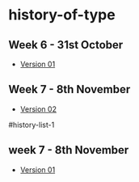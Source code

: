 # history-of-type

Week 6 - 31st October
---------------------

- [Version 01](http://jordyquench.github.io/history-of-type/history-of-type-1.html)

Week 7 - 8th November
---------------------

- [Version 02](http://jordyquench.github.io/history-of-type/history-of-type-2.html)

#history-list-1

week 7 - 8th November
---------------------

- [Version 01](http://jordyquench.github.io/history-of-type/history-list-1.html)
